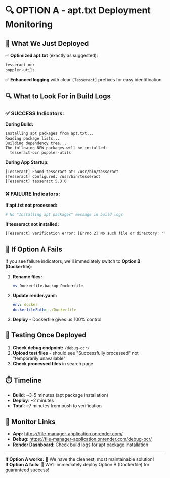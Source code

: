 # 🔍 OPTION A - apt.txt Deployment Monitoring

## 🎯 **What We Just Deployed**

✅ **Optimized apt.txt** (exactly as suggested):
```txt
tesseract-ocr
poppler-utils
```

✅ **Enhanced logging** with clear `[Tesseract]` prefixes for easy identification

## 🔍 **What to Look For in Build Logs**

### ✅ **SUCCESS Indicators:**

**During Build:**
```bash
Installing apt packages from apt.txt...
Reading package lists...
Building dependency tree...
The following NEW packages will be installed:
  tesseract-ocr poppler-utils
```

**During App Startup:**
```bash
[Tesseract] Found tesseract at: /usr/bin/tesseract
[Tesseract] Configured: /usr/bin/tesseract
[Tesseract] tesseract 5.3.0
```

### ❌ **FAILURE Indicators:**

**If apt.txt not processed:**
```bash
# No "Installing apt packages" message in build logs
```

**If tesseract not installed:**
```bash
[Tesseract] Verification error: [Errno 2] No such file or directory: 'tesseract'
```

## 🚨 **If Option A Fails**

If you see failure indicators, we'll immediately switch to **Option B (Dockerfile)**:

1. **Rename files:**
   ```bash
   mv Dockerfile.backup Dockerfile
   ```

2. **Update render.yaml:**
   ```yaml
   env: docker
   dockerfilePath: ./Dockerfile
   ```

3. **Deploy** - Dockerfile gives us 100% control

## 🎯 **Testing Once Deployed**

1. **Check debug endpoint:** `/debug-ocr/`
2. **Upload test files** - should see "Successfully processed" not "temporarily unavailable"
3. **Check processed files** in search page

## ⏱️ **Timeline**

- **Build**: ~3-5 minutes (apt package installation)
- **Deploy**: ~2 minutes
- **Total**: ~7 minutes from push to verification

## 🔗 **Monitor Links**

- **App**: https://file-manager-application.onrender.com/
- **Debug**: https://file-manager-application.onrender.com/debug-ocr/
- **Render Dashboard**: Check build logs for apt package installation

---

**If Option A works:** 🎉 We have the cleanest, most maintainable solution!  
**If Option A fails:** 🔧 We'll immediately deploy Option B (Dockerfile) for guaranteed success!
